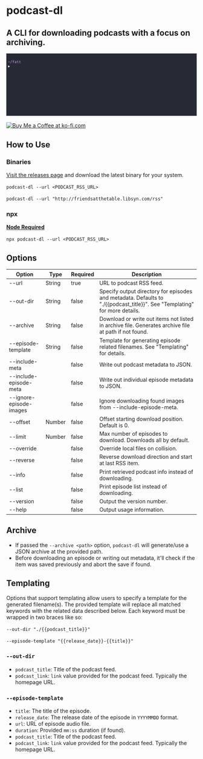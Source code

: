 # podcast-dl

## A CLI for downloading podcasts with a focus on archiving.

![podcast-dl example gif](./docs/podcast-dl-example.gif)

<a href='https://ko-fi.com/A0A01PXDX' target='_blank'><img height='36' style='border:0px;height:36px;' src='https://cdn.ko-fi.com/cdn/kofi2.png?v=2' border='0' alt='Buy Me a Coffee at ko-fi.com' /></a>

## How to Use

### Binaries

[Visit the releases page](https://github.com/lightpohl/podcast-dl/releases) and download the latest binary for your system.

`podcast-dl --url <PODCAST_RSS_URL>`

`podcast-dl --url "http://friendsatthetable.libsyn.com/rss"`

### npx

**[Node Required](https://nodejs.org/en/)**

`npx podcast-dl --url <PODCAST_RSS_URL>`

## Options

| Option                  | Type   | Required | Description                                                                                                               |
| ----------------------- | ------ | -------- | ------------------------------------------------------------------------------------------------------------------------- |
| --url                   | String | true     | URL to podcast RSS feed.                                                                                                  |
| --out-dir               | String | false    | Specify output directory for episodes and metadata. Defaults to "./{{podcast_title}}". See "Templating" for more details. |
| --archive               | String | false    | Download or write out items not listed in archive file. Generates archive file at path if not found.                      |
| --episode-template      | String | false    | Template for generating episode related filenames. See "Templating" for details.                                          |
| --include-meta          |        | false    | Write out podcast metadata to JSON.                                                                                       |
| --include-episode-meta  |        | false    | Write out individual episode metadata to JSON.                                                                            |
| --ignore-episode-images |        | false    | Ignore downloading found images from --include-episode-meta.                                                              |
| --offset                | Number | false    | Offset starting download position. Default is 0.                                                                          |
| --limit                 | Number | false    | Max number of episodes to download. Downloads all by default.                                                             |
| --override              |        | false    | Override local files on collision.                                                                                        |
| --reverse               |        | false    | Reverse download direction and start at last RSS item.                                                                    |
| --info                  |        | false    | Print retrieved podcast info instead of downloading.                                                                      |
| --list                  |        | false    | Print episode list instead of downloading.                                                                                |
| --version               |        | false    | Output the version number.                                                                                                |
| --help                  |        | false    | Output usage information.                                                                                                 |

## Archive

- If passed the `--archive <path>` option, `podcast-dl` will generate/use a JSON archive at the provided path.
- Before downloading an episode or writing out metadata, it'll check if the item was saved previously and abort the save if found.

## Templating

Options that support templating allow users to specify a template for the generated filename(s). The provided template will replace all matched keywords with the related data described below. Each keyword must be wrapped in two braces like so:

`--out-dir "./{{podcast_title}}"`

`--episode-template "{{release_date}}-{{title}}"`

### `--out-dir`

- `podcast_title`: Title of the podcast feed.
- `podcast_link`: `link` value provided for the podcast feed. Typically the homepage URL.

### `--episode-template`

- `title`: The title of the episode.
- `release_date`: The release date of the episode in `YYYYMMDD` format.
- `url`: URL of episode audio file.
- `duration`: Provided `mm:ss` duration (if found).
- `podcast_title`: Title of the podcast feed.
- `podcast_link`: `link` value provided for the podcast feed. Typically the homepage URL.

